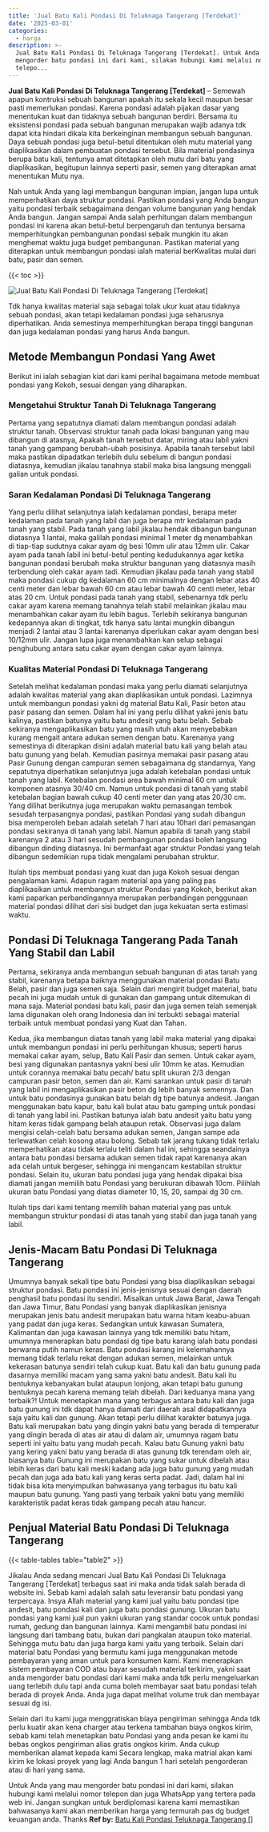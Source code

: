 ```yaml
---
title: 'Jual Batu Kali Pondasi Di Teluknaga Tangerang [Terdekat]'
date: '2025-03-01'
categories:
  - harga
description: >-
  Jual Batu Kali Pondasi Di Teluknaga Tangerang [Terdekat]. Untuk Anda yang mau
  mengorder batu pondasi ini dari kami, silakan hubungi kami melalui nomor
  telepo...
---
```


**Jual Batu Kali Pondasi Di Teluknaga Tangerang \[Terdekat\]** – Semewah apapun kontruksi sebuah bangunan apakah itu sekala kecil maupun besar pasti memerlukan pondasi. Karena pondasi adalah pijakan dasar yang menentukan kuat dan tidaknya sebuah bangunan berdiri. Bersama itu eksistensi pondasi pada sebuah bangunan merupakan wajib adanya tdk dapat kita hindari dikala kita berkeinginan membangun sebuah bangunan. Daya sebuah pondasi juga betul-betul ditentukan oleh mutu material yang diaplikasikan dalam pembuatan pondasi tersebut. Bila material pondasinya berupa batu kali, tentunya amat ditetapkan oleh mutu dari batu yang diaplikasikan, begitupun lainnya seperti pasir, semen yang diterapkan amat menentukan Mutu nya.

Nah untuk Anda yang lagi membangun bangunan impian, jangan lupa untuk memperhatikan daya struktur pondasi. Pastikan pondasi yang Anda bangun yaitu pondasi terbaik sebagaimana dengan volume bangunan yang hendak Anda bangun. Jangan sampai Anda salah perhitungan dalam membangun pondasi ini karena akan betul-betul berpengaruh dan tentunya bersama memperhitungkan pembangunan pondasi sebaik mungkin itu akan menghemat waktu juga budget pembangunan. Pastikan material yang diterapkan untuk membangun pondasi ialah material berKwalitas mulai dari batu, pasir dan semen.

{{< toc >}}

![Jual Batu Kali Pondasi Di Teluknaga Tangerang [Terdekat]](/images/jual-batu-kali-02.png)

Tdk hanya kwalitas material saja sebagai tolak ukur kuat atau tidaknya sebuah pondasi, akan tetapi kedalaman pondasi juga seharusnya diperhatikan. Anda semestinya memperhitungkan berapa tinggi bangunan dan juga kedalaman pondasi yang harus Anda bangun.

## Metode Membangun Pondasi Yang Awet

Berikut ini ialah sebagian kiat dari kami perihal bagaimana metode membuat pondasi yang Kokoh, sesuai dengan yang diharapkan.

### Mengetahui Struktur Tanah Di Teluknaga Tangerang

Pertama yang sepatutnya diamati dalam membangun pondasi adalah struktur tanah. Observasi struktur tanah pada lokasi bangunan yang mau dibangun di atasnya, Apakah tanah tersebut datar, miring atau labil yakni tanah yang gampang berubah-ubah posisinya. Apabila tanah tersebut labil maka pastikan dipadatkan terlebih dulu sebelum di bangun pondasi diatasnya, kemudian jikalau tanahnya stabil maka bisa langsung menggali galian untuk pondasi.

### Saran Kedalaman Pondasi Di Teluknaga Tangerang

Yang perlu dilihat selanjutnya ialah kedalaman pondasi, berapa meter kedalaman pada tanah yang labil dan juga berapa mtr kedalaman pada tanah yang stabil. Pada tanah yang labil jikalau hendak dibangun bangunan diatasnya 1 lantai, maka galilah pondasi minimal 1 meter dg menambahkan di tiap-tiap sudutnya cakar ayam dg besi 10mm ulir atau 12mm ulir. Cakar ayam pada tanah labil ini betul-betul penting kedudukannya agar ketika bangunan pondasi berubah maka struktur bangunan yang diatasnya masih terbendung oleh cakar ayam tadi. Kemudian jikalau pada tanah yang stabil maka pondasi cukup dg kedalaman 60 cm minimalnya dengan lebar atas 40 centi meter dan lebar bawah 60 cm atau lebar bawah 40 centi meter, lebar atas 20 cm. Untuk pondasi pada tanah yang stabil, sebenarnya tdk perlu cakar ayam karena memang tanahnya telah stabil melainkan jikalau mau menambahkan cakar ayam itu lebih bagus. Terlebih sekiranya bangunan kedepannya akan di tingkat, tdk hanya satu lantai mungkin dibangun menjadi 2 lantai atau 3 lantai karenanya diperlukan cakar ayam dengan besi 10/12mm ulir. Jangan lupa juga menambahkan kan selup sebagai penghubung antara satu cakar ayam dengan cakar ayam lainnya.

### Kualitas Material Pondasi Di Teluknaga Tangerang

Setelah melihat kedalaman pondasi maka yang perlu diamati selanjutnya adalah kwalitas material yang akan diaplikasikan untuk pondasi. Lazimnya untuk membangun pondasi yakni dg material Batu Kali, Pasir beton atau pasir pasang dan semen. Dalam hal ini yang perlu dilihat yakni jenis batu kalinya, pastikan batunya yaitu batu andesit yang batu belah. Sebab sekiranya mengaplikasikan batu yang masih utuh akan menyebabkan kurang mengait antara adukan semen dengan batu. Karenanya yang semestinya di diterapkan disini adalah material batu kali yang belah atau batu gunung yang belah. Kemudian pasirnya memakai pasir pasang atau Pasir Gunung dengan campuran semen sebagaimana dg standarnya, Yang sepatutnya diperhatikan selanjutnya juga adalah ketebalan pondasi untuk tanah yang labil. Ketebalan pondasi area bawah minimal 60 cm untuk komponen atasnya 30/40 cm. Namun untuk pondasi di tanah yang stabil ketebalan bagian bawah cukup 40 centi meter dan yang atas 20/30 cm. Yang dilihat berikutnya juga merupakan waktu pemasangan tembok sesudah terpasangnya pondasi, pastikan Pondasi yang sudah dibangun bisa memperoleh beban adalah setelah 7 hari atau 10hari dari pemasangan pondasi sekiranya di tanah yang labil. Namun apabila di tanah yang stabil karenanya 2 atau 3 hari sesudah pembangunan pondasi boleh langsung dibangun dinding diatasnya. Ini bermanfaat agar struktur Pondasi yang telah dibangun sedemikian rupa tidak mengalami perubahan struktur.

Itulah tips membuat pondasi yang kuat dan juga Kokoh sesuai dengan pengalaman kami. Adapun ragam material apa yang paling pas diaplikasikan untuk membangun struktur Pondasi yang Kokoh, berikut akan kami paparkan perbandingannya merupakan perbandingan penggunaan material pondasi dilihat dari sisi budget dan juga kekuatan serta estimasi waktu.

## Pondasi Di Teluknaga Tangerang Pada Tanah Yang Stabil dan Labil

Pertama, sekiranya anda membangun sebuah bangunan di atas tanah yang stabil, karenanya betapa baiknya menggunakan material pondasi Batu Belah, pasir dan juga semen saja. Selain dari mengirit budget material, batu pecah ini juga mudah untuk di gunakan dan gampang untuk ditemukan di mana saja. Material pondasi batu kali, pasir dan juga semen telah semenjak lama digunakan oleh orang Indonesia dan ini terbukti sebagai material terbaik untuk membuat pondasi yang Kuat dan Tahan.

Kedua, jika membangun diatas tanah yang labil maka material yang dipakai untuk membangun pondasi ini perlu perhitungan khusus; seperti harus memakai cakar ayam, selup, Batu Kali Pasir dan semen. Untuk cakar ayam, besi yang digunakan pantasnya yakni besi ulir 10mm ke atas. Kemudian untuk corannya memakai batu pecah/ batu split ukuran 2/3 dengan campuran pasir beton, semen dan air. Kami sarankan untuk pasir di tanah yang labil ini mengaplikasikan pasir beton dg lebih banyak semennya. Dan untuk batu pondasinya gunakan batu belah dg tipe batunya andesit. Jangan menggunakan batu kapur, batu kali bulat atau batu gamping untuk pondasi di tanah yang labil ini. Pastikan batunya ialah batu andesit yaitu batu yang hitam keras tidak gampang belah ataupun retak. Observasi juga dalam mengisi celah-celah batu bersama adukan semen, Jangan sampe ada terlewatkan celah kosong atau bolong. Sebab tak jarang tukang tidak terlalu memperhatikan atau tidak terlalu teliti dalam hal ini, sehingga seandainya antara batu pondasi bersama adukan semen tidak rapat karenanya akan ada celah untuk bergeser, sehingga ini mengancam kestabilan struktur pondasi. Selain itu, ukuran batu pondasi juga yang hendak dipakai bisa diamati jangan memilih batu Pondasi yang berukuran dibawah 10cm. Pilihlah ukuran batu Pondasi yang diatas diameter 10, 15, 20, sampai dg 30 cm.

Itulah tips dari kami tentang memilih bahan material yang pas untuk membangun struktur pondasi di atas tanah yang stabil dan juga tanah yang labil.

## Jenis-Macam Batu Pondasi Di Teluknaga Tangerang

Umumnya banyak sekali tipe batu Pondasi yang bisa diaplikasikan sebagai struktur pondasi. Batu pondasi ini jenis-jenisnya sesuai dengan daerah penghasil batu pondasi itu sendiri. Misalkan untuk Jawa Barat, Jawa Tengah dan Jawa Timur, Batu Pondasi yang banyak diaplikasikan jenisnya merupakan jenis batu andesit merupakan batu warna hitam keabu-abuan yang padat dan juga keras. Sedangkan untuk kawasan Sumatera, Kalimantan dan juga kawasan lainnya yang tdk memiliki batu hitam, umumnya menerapkan batu pondasi dg tipe batu karang ialah batu pondasi berwarna putih namun keras. Batu pondasi karang ini kelemahannya memang tidak terlalu rekat dengan adukan semen, melainkan untuk kekerasan batunya sendiri telah cukup kuat. Batu kali dan batu gunung pada dasarnya memiliki macam yang sama yakni batu andesit. Batu kali itu bentuknya kebanyakan bulat ataupun lonjong, akan tetapi batu gunung bentuknya pecah karena memang telah dibelah. Dari keduanya mana yang terbaik?! Untuk menetapkan mana yang terbagus antara batu kali dan juga batu gunung ini tdk dapat hanya diamati dari daerah asal didapatkannya saja yaitu kali dan gunung. Akan tetapi perlu dilihat karakter batunya juga. Batu kali merupakan batu yang dingin yakni batu yang berada di temperatur yang dingin berada di atas air atau di dalam air, umumnya ragam batu seperti ini yaitu batu yang mudah pecah. Kalau batu Gunung yakni batu yang kering yakni batu yang berada di atas gunung tdk terendam oleh air, biasanya batu Gunung ini merupakan batu yang sukar untuk dibelah atau lebih keras dari batu kali meski kadang ada juga batu gunung yang mudah pecah dan juga ada batu kali yang keras serta padat. Jadi, dalam hal ini tidak bisa kita menyimpulkan bahwasanya yang terbagus itu batu kali maupun batu gunung. Yang pasti yang terbaik yakni batu yang memiliki karakteristik padat keras tidak gampang pecah atau hancur.

## Penjual Material Batu Pondasi Di Teluknaga Tangerang

{{< table-tables table="table2" >}}

Jikalau Anda sedang mencari Jual Batu Kali Pondasi Di Teluknaga Tangerang \[Terdekat\] terbagus saat ini maka anda tidak salah berada di website ini. Sebab kami adalah salah satu leveransir batu pondasi yang terpercaya. Insya Allah material yang kami jual yaitu batu pondasi tipe andesit, batu pondasi kali dan juga batu pondasi gunung. Ukuran batu pondasi yang kami jual pun yakni ukuran yang standar cocok untuk pondasi rumah, gedung dan bangunan lainnya. Kami mengambil batu pondasi ini langsung dari tambang batu, bukan dari pangkalan ataupun toko material. Sehingga mutu batu dan juga harga kami yaitu yang terbaik. Selain dari material batu Pondasi yang bermutu kami juga menggunakan metode pembayaran yang aman untuk para konsumen kami. Kami menerapkan sistem pembayaran COD atau bayar sesudah material terkirim, yakni saat anda mengorder batu pondasi dari kami maka anda tdk perlu mengeluarkan uang terlebih dulu tapi anda cuma boleh membayar saat batu pondasi telah berada di proyek Anda. Anda juga dapat melihat volume truk dan membayar sesuai dg isi.

Selain dari itu kami juga menggratiskan biaya pengiriman sehingga Anda tdk perlu kuatir akan kena charger atau terkena tambahan biaya ongkos kirim, sebab kami telah menetapkan batu Pondasi yang anda pesan ke kami itu bebas ongkos pengiriman alias gratis ongkos kirim. Anda cukup memberikan alamat kepada kami Secara lengkap, maka matrial akan kami kirim ke lokasi proyek yang lagi Anda bangun 1 hari setelah pengorderan atau di hari yang sama.

Untuk Anda yang mau mengorder batu pondasi ini dari kami, silakan hubungi kami melalui nomor telepon dan juga WhatsApp yang tertera pada web ini. Jangan sungkan untuk berdiplomasi karena kami memastikan bahwasanya kami akan memberikan harga yang termurah pas dg budget keuangan anda. Thanks
**Ref by:** [Batu Kali Pondasi Teluknaga Tangerang []](https://id.wikipedia.org/wiki/Batu)
